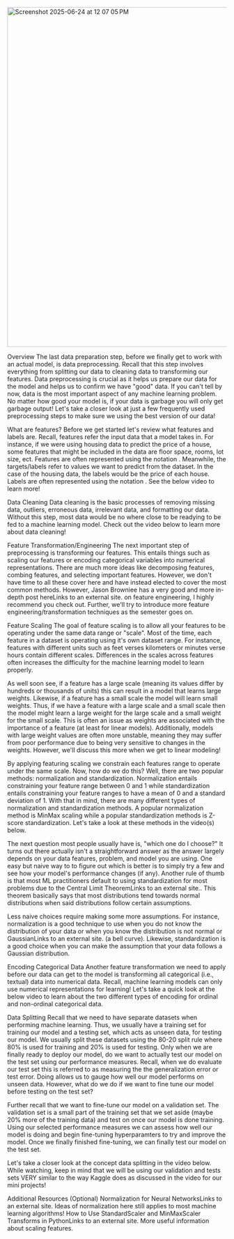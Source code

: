 <img width="780" alt="Screenshot 2025-06-24 at 12 07 05 PM" src="https://github.com/user-attachments/assets/8a644b99-6138-4faf-bb28-6defa9ace52e" />


Overview
The last data preparation step, before we finally get to work with an actual model, is data preprocessing. Recall that this step involves everything from splitting our data to cleaning data to transforming our features. Data preprocessing is crucial as it helps us prepare our data for the model and helps us to confirm we have "good" data.  If you can't tell by now, data is the most important aspect of any machine learning problem. No matter how good your model is, if your data is garbage you will only get garbage output! Let's take a closer look at just a few frequently used preprocessing steps to make sure we using the best version of our data!

What are features?
Before we get started let's review what features and labels are. Recall, features refer the input data that a model takes in. For instance, if we were using housing data to predict the price of a house, some features that might be included in the data are floor space, rooms, lot size, ect. Features are often represented using the notation 
. Meanwhile, the targets/labels refer to values we want to predict from the dataset. In the case of the housing data, the labels would be the price of each house. Labels are often represented using the notation 
. See the below video to learn more!



Data Cleaning
Data cleaning is the basic processes of removing missing data, outliers, erroneous data, irrelevant data, and formatting our data. Without this step, most data would be no where close to be readying to be fed to a machine learning model. Check out the video below to learn more about data cleaning!



Feature Transformation/Engineering
The next important step of preprocessing is transforming our features. This entails things such as scaling our features or encoding categorical variables into numerical representations. There are much more ideas like decomposing features, combing features, and selecting important features. However, we don't have time to all these cover here and have instead elected to cover the most common methods. However, Jason Browniee has a very good and more in-depth post hereLinks to an external site. on feature engineering, I highly recommend you check out. Further, we'll try to introduce more feature engineering/transformation techniques as the semester goes on.

Feature Scaling
The goal of feature scaling is to allow all your features to be operating under the same data range or "scale". Most of the time, each feature in a dataset is operating using it's own dataset range. For instance, features with different units such as feet verses kilometers or minutes verse hours contain different scales. Differences in the scales across features often increases the difficulty for the machine learning model to learn properly.

As well soon see, if a feature has a large scale (meaning its values differ by hundreds or thousands of units) this can result in a model that learns large weights. Likewise, if a feature has a small scale the model will learn small weights. Thus, if we have a feature with a large scale and a small scale then the model might learn a large weight for the large scale and a small weight for the small scale. This is often an issue as weights are associated with the importance of a feature (at least for linear models).  Additionally, models with large weight values are often more unstable, meaning they may suffer from poor performance due to being very sensitive to changes in the weights. However, we'll discuss this more when we get to linear modeling!

By applying featuring scaling we constrain each features range to operate under the same scale. Now, how do we do this? Well, there are two popular methods: normalization and standardization. Normalization entails constraining your feature range between 0 and 1 while standardization entails constraining your feature ranges to have a mean of 0 and a standard deviation of 1. With that in mind, there are many different types of normalization and standardization methods. A popular normalization method is MinMax scaling while a popular standardization methods is Z-score standardization.  Let's take a look at these methods in the video(s) below.



The next question most people usually have is, "which one do I choose?" It turns out there actually isn't a straightforward answer as the answer largely depends on your data features, problem, and model you are using. One easy but naive way to to figure out which is better is to simply try a few and see how your model's performance changes (if any). Another rule of thumb is that most ML practitioners default to using standardization for most problems due to the Central Limit TheoremLinks to an external site.. This theorem basically says that most distributions tend towards normal distributions when said distributions follow certain assumptions.

Less naive choices require making some more assumptions. For instance, normalization is a good technique to use when you do not know the distribution of your data or when you know the distribution is not normal or GaussianLinks to an external site. (a bell curve). Likewise, standardization is a good choice when you can make the assumption that your data follows a Gaussian distribution.

Encoding Categorical Data
Another feature transformation we need to apply before our data can get to the model is transforming all categorical (i.e., textual) data into numerical data. Recall, machine learning models can only use numerical representations for learning! Let's take a quick look at the below video to learn about the two different types of encoding for ordinal and non-ordinal categorical data.



Data Splitting
Recall that we need to have separate datasets when performing machine learning. Thus, we usually have a training set for training our model and a testing set, which acts as unseen data, for testing our model. We usually split these datasets using the 80-20 split rule where 80% is used for training and 20% is used for testing. Only when we are finally ready to deploy our model, do we want to actually test our model on the test set using our performance measures. Recall, when we do evaluate our test set this is referred to as measuring the the generalization error or test error. Doing allows us to gauge how well our model performs on unseen data. However, what do we do if we want to fine tune our model before testing on the test set?

Further recall that we want to fine-tune our model on a validation set. The validation set is a small part of the training set that we set aside (maybe 20% more of the training data) and test on once our model is done training. Using our selected performance measures we can assess how well our model is doing and begin fine-tuning hyperparamters to try and improve the model. Once we finally finished fine-tuning, we can finally test our model on the test set.

Let's take a closer look at the concept data splitting in the video below. While watching, keep in mind that we will be using our validation and tests sets VERY similar to the way Kaggle does as discussed in the video for our mini projects!



Additional Resources (Optional)
Normalization for Neural NetworksLinks to an external site.
Ideas of normalization here still applies to most machine learning algorithms!
How to Use StandardScaler and MinMaxScaler Transforms in PythonLinks to an external site.
More useful information about scaling features.

